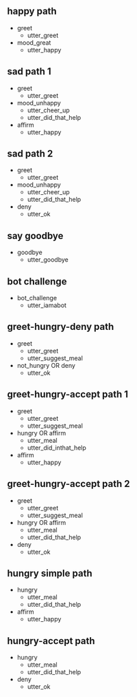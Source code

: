 ## happy path
* greet
  - utter_greet
* mood_great
  - utter_happy

## sad path 1
* greet
  - utter_greet
* mood_unhappy
  - utter_cheer_up
  - utter_did_that_help
* affirm
  - utter_happy

## sad path 2
* greet
  - utter_greet
* mood_unhappy
  - utter_cheer_up
  - utter_did_that_help
* deny
  - utter_ok

## say goodbye
* goodbye
  - utter_goodbye

## bot challenge
* bot_challenge
  - utter_iamabot

## greet-hungry-deny path
* greet
  - utter_greet
  - utter_suggest_meal
* not_hungry OR deny
  - utter_ok

## greet-hungry-accept path 1
* greet
  - utter_greet
  - utter_suggest_meal
* hungry OR affirm
  - utter_meal
  - utter_did_inthat_help
* affirm
  - utter_happy

## greet-hungry-accept path 2
* greet
  - utter_greet
  - utter_suggest_meal
* hungry OR affirm
  - utter_meal
  - utter_did_that_help
* deny
  - utter_ok

## hungry simple path
* hungry
  - utter_meal
  - utter_did_that_help
* affirm
  - utter_happy

## hungry-accept path
* hungry
  - utter_meal
  - utter_did_that_help
* deny
  - utter_ok
